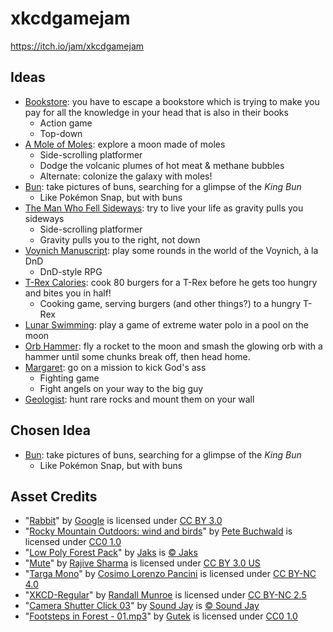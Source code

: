 # xkcdgamejam
https://itch.io/jam/xkcdgamejam

## Ideas

* [Bookstore](https://xkcd.com/294/): you have to escape a bookstore which is trying to make you pay for all the knowledge in your head that is also in their books
  + Action game
  + Top-down
* [A Mole of Moles](https://what-if.xkcd.com/4/): explore a moon made of moles
  + Side-scrolling platformer
  + Dodge the volcanic plumes of hot meat & methane bubbles
  + Alternate: colonize the galaxy with moles!
* [Bun](https://xkcd.com/1682/): take pictures of buns, searching for a glimpse of the _King Bun_
  + Like Pokémon Snap, but with buns
* [The Man Who Fell Sideways](https://xkcd.com/417/): try to live your life as gravity pulls you sideways
  + Side-scrolling platformer
  + Gravity pulls you to the right, not down
* [Voynich Manuscript](https://xkcd.com/593/): play some rounds in the world of the Voynich, à la DnD
  + DnD-style RPG
* [T-Rex Calories](https://what-if.xkcd.com/78/): cook 80 burgers for a T-Rex before he gets too hungry and bites you in half!
  + Cooking game, serving burgers (and other things?) to a hungry T-Rex
* [Lunar Swimming](https://what-if.xkcd.com/124/): play a game of extreme water polo in a pool on the moon
* [Orb Hammer](https://xkcd.com/1436/): fly a rocket to the moon and smash the glowing orb with a hammer until some chunks break off, then head home.
* [Margaret](https://xkcd.com/1544/): go on a mission to kick God's ass
  + Fighting game
  + Fight angels on your way to the big guy
* [Geologist](https://xkcd.com/1198/): hunt rare rocks and mount them on your wall

## Chosen Idea

* [Bun](https://xkcd.com/1682/): take pictures of buns, searching for a glimpse of the _King Bun_
  + Like Pokémon Snap, but with buns

## Asset Credits

* "[Rabbit](https://poly.google.com/view/dyeBDJxhDwP)" by [Google](https://poly.google.com/user/4aEd8rQgKu2) is licensed under [CC BY 3.0](https://creativecommons.org/licenses/by/3.0/)
* "[Rocky Mountain Outdoors: wind and birds](https://freesound.org/people/petebuchwald/sounds/288899/)" by [Pete Buchwald](http://www.petebuchwald.com/) is licensed under [CC0 1.0](https://creativecommons.org/publicdomain/zero/1.0/)
* "[Low Poly Forest Pack](https://jaks.itch.io/lowpolyforestpack)" by [Jaks](https://jaks.itch.io/) is [&copy; Jaks](https://jaks.itch.io/lowpolyforestpack)
* "[Mute](https://thenounproject.com/search/?q=mute&i=1365422)" by [Rajive Sharma](https://thenounproject.com/rajive.sharma/) is licensed under [CC BY 3.0 US](https://creativecommons.org/licenses/by/3.0/us/)
* "[Targa Mono](http://www.zetafonts.com/targa-monospace)" by [Cosimo Lorenzo Pancini](http://www.cosimolorenzopancini.com/) is licensed under [CC BY-NC 4.0](https://creativecommons.org/licenses/by-nc/4.0/)
* "[XKCD-Regular](http://xkcd.com/1350/xkcd-Regular.otf)" by [Randall Munroe](https://xkcd.com/about/) is licensed under [CC BY-NC 2.5](https://creativecommons.org/licenses/by-nc/2.5/)
* "[Camera Shutter Click 03](https://www.soundjay.com/mechanical/sounds/camera-shutter-click-03.mp3)" by [Sound Jay](https://www.soundjay.com/index.html) is [&copy; Sound Jay](https://www.soundjay.com/tos.html)
* "[Footsteps in Forest - 01.mp3](https://freesound.org/people/Gutek/sounds/201885/)" by [Gutek](https://freesound.org/people/Gutek/) is licensed under [CC0 1.0](https://creativecommons.org/publicdomain/zero/1.0/)
